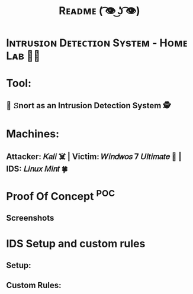 <p align="middle"> <h1 align="middle">Rᴇᴀᴅᴍᴇ​​​​​ ( ͡👁️ ͜ʖ ͡👁️)</h1></p>

# Iɴᴛʀᴜsɪᴏɴ Dᴇᴛᴇᴄᴛɪᴏɴ Sʏsᴛᴇᴍ - Hᴏᴍᴇ Lᴀʙ 🧑‍💻
# Tool:
<h2> 🐽 𝚂nort as an Intrusion Detection System 🕵️

# Machines:
<h2>  Attacker: 𝐾𝑎𝑙𝑖 ☠️ | Victim: 𝑊𝑖𝑛𝑑𝑤𝑜𝑠 7 𝑈𝑙𝑡𝑖𝑚𝑎𝑡𝑒 👦 | IDS: 𝐿𝑖𝑛𝑢𝑥 𝑀𝑖𝑛𝑡 🍀

# Proof Of Concept <sup>POC</sup>
  
<h2> Screenshots
    
# IDS Setup and custom rules

<h2> Setup:
  
<h2> Custom Rules:

